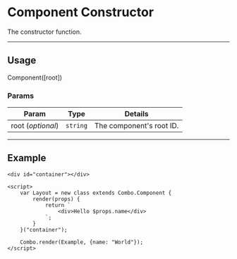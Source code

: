 # Component Constructor

The constructor function.
		
----------------------------------------------------------------------

## Usage

Component([root])

### Params

| Param             | Type        | Details                          |
| ----------------- | ----------- | -------------------------------- |
| root (_optional_) | `string`    | The component's root ID.         |


----------------------------------------------------------------------

## Example

	<div id="container"></div>
	
	<script>
		var Layout = new class extends Combo.Component {
			render(props) {
				return `
					<div>Hello $props.name</div>
				`;		
			}
		}("container");

		Combo.render(Example, {name: "World"});
	</script>